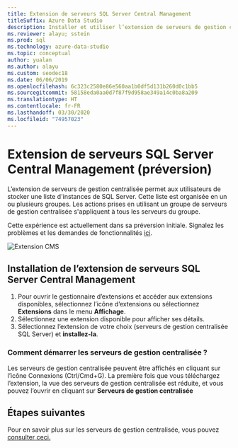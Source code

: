```yaml
---
title: Extension de serveurs SQL Server Central Management
titleSuffix: Azure Data Studio
description: Installer et utiliser l’extension de serveurs de gestion centralisée SQL Server (préversion) pour Azure Data Studio
ms.reviewer: alayu; sstein
ms.prod: sql
ms.technology: azure-data-studio
ms.topic: conceptual
author: yualan
ms.author: alayu
ms.custom: seodec18
ms.date: 06/06/2019
ms.openlocfilehash: 6c323c2580e86e560aa1b0df5d131b260d0c1bb5
ms.sourcegitcommit: 58158eda0aa0d7f87f9d958ae349a14c0ba8a209
ms.translationtype: HT
ms.contentlocale: fr-FR
ms.lasthandoff: 03/30/2020
ms.locfileid: "74957023"
---
```

# <a name="sql-server-central-management-servers-extension-preview"></a>Extension de serveurs SQL Server Central Management (préversion)

L’extension de serveurs de gestion centralisée permet aux utilisateurs de stocker une liste d'instances de SQL Server. Cette liste est organisée en un ou plusieurs groupes. Les actions prises en utilisant un groupe de serveurs de gestion centralisée s'appliquent à tous les serveurs du groupe.

Cette expérience est actuellement dans sa préversion initiale. Signalez les problèmes et les demandes de fonctionnalités [ici](https://github.com/microsoft/azuredatastudio/issues).

![Extension CMS](media/sql-server-cms-extension/cms-list.png)

## <a name="install-the-sql-server-central-management-servers-extension"></a>Installation de l’extension de serveurs SQL Server Central Management

1. Pour ouvrir le gestionnaire d’extensions et accéder aux extensions disponibles, sélectionnez l’icône d’extensions ou sélectionnez **Extensions** dans le menu **Affichage**.
2. Sélectionnez une extension disponible pour afficher ses détails.
1. Sélectionnez l’extension de votre choix (serveurs de gestion centralisée SQL Server) et **installez-la**.

### <a name="how-do-i-start-central-management-servers"></a>Comment démarrer les serveurs de gestion centralisée ?
 Les serveurs de gestion centralisée peuvent être affichés en cliquant sur l’icône Connexions (Ctrl/Cmd+G). La première fois que vous téléchargez l’extension, la vue des serveurs de gestion centralisée est réduite, et vous pouvez l’ouvrir en cliquant sur **Serveurs de gestion centralisée**

## <a name="next-steps"></a>Étapes suivantes
Pour en savoir plus sur les serveurs de gestion centralisée, vous pouvez [consulter ceci.](https://docs.microsoft.com/sql/ssms/register-servers/create-a-central-management-server-and-server-group)



